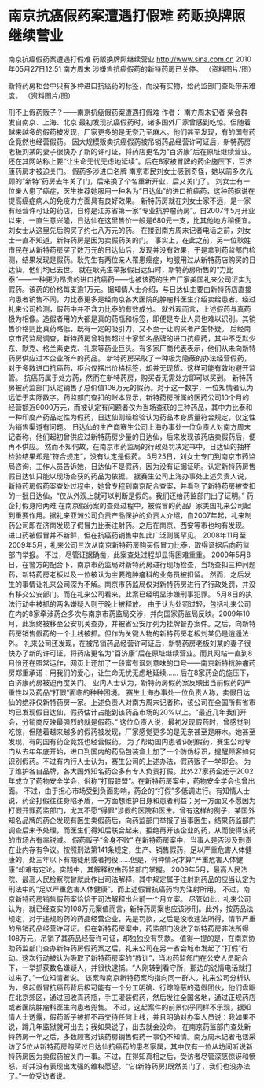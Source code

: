 # 南京抗癌假药案遭遇打假难 药贩换牌照继续营业

南京抗癌假药案遭遇打假难 药贩换牌照继续营业
http://www.sina.com.cn  2010年05月27日12:51  南方周末
涉嫌售抗癌假药的新特药房已关停。 （资料图片/图）

新特药房柜台中只有多种进口抗癌药的标签，而没有实物，给药监部门查处带来难度。 （资料图片/图）

刑不上假药贩子？——南京抗癌假药案遭遇打假难
作者： 南方周末记者 柴会群 发自南京、上海、北京
最初发现抗癌假药时，诸多国外厂家曾感到吃惊。但随着越来越多的假药被发现，厂家更多的是无奈乃至麻木。他们甚至发现，有的国有药企竟然也经营假药。
因大规模贩卖抗癌假药被吊销药品经营许可证后，新特药房老板刘某的妻子很快办了新的许可证，将药店更名为“百济康”后在原址继续营业。还在其网站称上要“让生命无忧无虑地延续”。后在8家被冒牌的药企施压下，百济康药房才被迫关门。
假药多涉进口名牌
南京市民刘女士感到奇怪，她以前多次光顾的“新特”药房去年关了门，后来换了个名重新开业，后又关门了。
刘女士有一位亲人患了癌症，医生推荐她服用一种名为“日达仙”的进口抗癌药，这种药据说在提高癌症病人的免疫力方面具有良好效果。
新特药房就在刘女士家不远，是一家有经营许可证的药店，自称是江苏省第一家“专业抗肿瘤药房”。自2007年5月开业以来，一直生意兴隆，日达仙在这里售价一般是680元一支，比其他地方稍便宜。刘女士从这里先后购买了约七八万元的药。
在接到南方周末记者电话之前，刘女士一直不知道，新特药房是因为卖假药关的门。
事实上，在此之前，另一位耿姓市民在从新特药房买了数万元的日达仙后，发现并没有效果，于是拿到药监部门检测，结果发现是假药。耿先生有两位亲人罹患癌症，均服用过从新特药店购买的日达仙，他们均已去世。
就在耿先生举报假日达仙时，新特药房所售的“力比泰”——一种更为昂贵的进口抗癌药——也被该药的生产厂家美国礼来公司证实为假药。该药的价格每支逾1万元。据知情人士介绍，与日达仙主要由新特药店直接向患者销售不同，力比泰更多是经南京各大医院的肿瘤科医生介绍卖给患者。经过礼来公司检测，假药中并不含力比泰的有效成分。
就外观而言，上述假药与真药极为相像。造假者用的大都是真的药瓶和标签，即便是专业人员也难以识别。其销售价格则比真药略低，既有一定的吸引力，又不至于让购买者产生怀疑。
后经南京市药监局调查，新特药房曾销售超过十家知名品牌的进口抗癌药，其中不乏默少东、默克、格兰素史克、礼来等药业巨头。有多家厂商代表表示，他们从未向新特药房供应过本企业所产的药品。
新特药房采取了一种极为隐蔽的办法经营假药，对于多数进口抗癌药，柜台仅摆出价格标签，却并无现货。这样可能有效地避开监管。
抗癌药属于处方药，然而在新特药房，购买者无需处方即可以买到。
新特药房被药监部门认定销售了总价值108万元的假药。对于这一数字，一位知情者认为远低于实际数字。药监部门查扣的账本显示，新特药房所属的医药公司10个月的经营额近9000万元，而被认定有问题者仅为当场查获的三种药品，其中力比泰和一种印度产药品定性为假药，日达仙则经检验认为药品本身质量符合规定，仅定性为销售渠道有问题。
日达仙的生产商赛生公司上海办事处一位负责人对南方周末记者称，他们起初曾供应过新特药房少量的日达仙，后来发现该药店卖假药后，便再不供应。
然而不知何故，在南京市药监局的行政处罚决定书中，日达仙的抽样检验结果却是“符合规定”，没有认定是假药。
5月25日，刘女士专门到南京市药监局咨询，工作人员告诉她，日达仙不是假药，因为没有证据证明。认定新特药房售假日达仙只能以现场查获的药品为依据。
据赛生公司上海办事处上述负责人说，新特药房假药案查处过程中，她曾专程到南京配合查案，并看到了新特药房被查扣的一批日达仙，“仅从外观上就可以判断是假的。我们还给药监部门出了证明。”
药企打假身陷两难
在南京假药案的查处过程中，被假冒的药品厂家美国礼来公司起到重要作用。据礼来亚洲公司负责产品保护的负责人介绍，自2007年起，礼来制药公司即在济南发现了假冒力比泰注射药。之后在南京、西安等市也均有发现。
进口药被假冒并不新鲜，但在抗癌药销售中如此广泛则属罕见。
2008年11月至2009年5月，礼来公司三次从南京新特药房购买假冒力比泰，取得证据后向药监部门举报。
不过，尽管证据确凿，此案查处过程却显得困难重重。
2009年5月8日，在警方的配合下，南京市药监局对新特药房进行现场检查，当场查扣三种问题药，新特药房老板以及一位被认为主要跑肿瘤科的业务员被扣留。
然而，之后发生的事情让礼来公司深为不解。南京市药监局仅对新特药房进行了行政处罚，并没有移交公安部门。而在礼来公司看来，此案已经明显涉嫌刑事犯罪。
5月8日的执法行动中被抓的两名嫌疑人则于晚上被释放。
由于认为处罚过轻，包括礼来公司在内的8家牵涉药企多次与南京市药监局交涉，并向国家药监局反映。2009年10月，此案终被移至公安机关查办，并被省公安厅列为挂牌督办案件。之后，向新特药房销售假药的一个上线被抓。但作为关键人物的新特药房老板刘某仍是逍遥法外。
礼来公司还发现，在被吊销药品经营许可证后，新特药房老板刘某的妻子很快办了新的许可证，将药店更名为“百济康”后在原址继续营业。而其网站一直到8月份还在照常运作，网页上还加了一段富有讽刺意味的口号——南京新特抗肿瘤药房郑重承诺：用我们的爱心，让生命无忧无虑地延续……
后在8家药企的施压下，百济康药房被迫再度关门。
业内人士认为，新特药房假药案反映出当前假药的严重性以及药品“打假”面临的种种困境。
赛生上海办事处一位负责人称，卖假日达仙的绝非仅新特药房一家。上述负责人对南方周末记者称，该公司在全国所有省市均已发现假日达仙，假药估计占能到该药品市场的20%以上。“最近几年我们开会，分销商反映最强烈的就是假药。”
这位负责人说，最初发现假药时，曾感觉到吃惊，但随着越来越多的假药被发现，厂家感觉更多的是无奈甚至是麻木。她甚至发现，有的国有药企竟然也经营假药。
为了帮助国内患者识别假药，赛生公司专门从去年年底开始，进口到国内的药品包装盒上加了一个防伪标识，提醒顾客如何识别假药。不过有内行人士认为，赛生公司的上述办法，假药贩子一学即会。
为了维护各自品牌，各大国外知名药企多有专人负责打假。此外27家药企还于2002年成立了药物安全学会，俗称“打假联盟”。在新特药房案中，药物安全学会也曾出面。
不过，由于担心市场受到负面影响，药企的“打假”多低调进行。有知情人士说，药企打假往往身陷矛盾，一方面想维护自身和患者利益；另一方面又不愿因为打假开罪药监部门，尤其不愿“得罪”涉假的医院和医生。曾有这样的例子，某国外知名品牌的药企发现有医生卖假药后，向药监部门举报了当事医生，结果药监部门调查后未予处理，而医生们得知后联合起来，拒绝再开该企业的药，从而使得该药的市场占有率锐减。
假药贩子“金身不败”
在新特药房案中，当事人是否涉及刑责在业内存有争议。按照刑法第141条规定，生产、销售假药，足以严重危害人体健康的，处三年以下有期徒刑或者拘役……但是，何种情况才算“严重危害人体健康”却难有定论。实践中，其解释权由药监部门掌握。
2009年5月，最高人民法院、最高人民检察院曾就此作出司法解释，其中规定属于注射剂药品的应当认定为刑法中的“足以严重危害人体健康”。而上述假冒抗癌药均为注射所用。
不过，南京新特药房销售假药案恰恰于司法解释出台前一个月立案。
尽管如此，礼来公司认为，就已经查实的108万元案值而言，新特药房案也应该涉刑。此外，按药品法规定，对于违规购药的药品经营企业，先是罚款，之后是没收违法所得，情节严重的吊销药品经营许可证。但在新特药房案中，药监部门没收了新特药房非法所得108万元，吊销了其药品经营许可证，却独独没有罚款。
值得一提的是，在南京协助药监部门查办新特药房假药案之后，礼来公司在另一省会城市发起了“打假”行动。这次行动被认为吸取了新特药房案的“教训”，当地药监部门在公安人员配合下，一举抓获数名嫌疑人，并很快逮捕。“人刚转到看守所，那边的说情电话就打过来了。”一位知情者说。
该案和南京新特药案均指向同一群人。礼来公司分析认为，多起假冒抗癌药背后极可能有一个分工明确、行踪隐蔽的造假团伙，他们盘踞在北京郊区，通过回收真药瓶，手工灌装假药，然后发往全国各地，通过正规药店或者医院肿瘤科医生向患者兜售。
不过，这起案件的前景似乎同样不乐观，据知情人士透露，假药贩子被抓不再交待任何上线，并且明确对办案人员说：我如果不说，蹲几年监狱就可出去；我如果说了，出去就会没命。
在南京药监部门查处新特药房一年之后，多数顾客对该药房销售假药一事仍不知情。南方周末记者电话采访了5位从新特药房购买过日达仙抗癌药的患者家属，其中仅有一位从坊间听说新特药房因为卖假药被关门一事。不过，在得知真相之后，受访者尽管深感惊讶和愤怒，却并没有表现出太强的维权愿望。“它(新特药房)既然关门了，我们也没办法了。”一位受访者说。 

